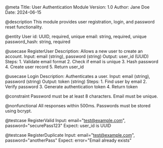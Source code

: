 @meta
  Title: User Authentication Module
  Version: 1.0
  Author: Jane Doe
  Date: 2024-06-15

@description
  This module provides user registration, login, and password reset functionality.

@entity User
  id: UUID, required, unique
  email: string, required, unique
  password_hash: string, required

@usecase RegisterUser
  Description: Allows a new user to create an account.
  Input: email (string), password (string)
  Output: user_id (UUID)
  Steps:
    1. Validate email format
    2. Check if email is unique
    3. Hash password
    4. Create user record
    5. Return user_id

@usecase Login
  Description: Authenticates a user.
  Input: email (string), password (string)
  Output: token (string)
  Steps:
    1. Find user by email
    2. Verify password
    3. Generate authentication token
    4. Return token

@constraint
  Password must be at least 8 characters.
  Email must be unique.

@nonfunctional
  All responses within 500ms.
  Passwords must be stored using bcrypt.

@testcase RegisterValid
  Input: email="test@example.com", password="securePass123"
  Expect: user_id is UUID

@testcase RegisterDuplicate
  Input: email="test@example.com", password="anotherPass"
  Expect: error="Email already exists"